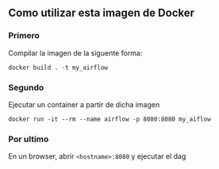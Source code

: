 ## Como utilizar esta imagen de Docker

### Primero
Compilar la imagen de la siguente forma:

```console
docker build . -t my_airflow
```

### Segundo
Ejecutar un container a partir de dicha imagen
```console
docker run -it --rm --name airflow -p 8080:8080 my_aiflow
```

### Por ultimo
En un browser, abrir `<hostname>:8080` y ejecutar el dag
